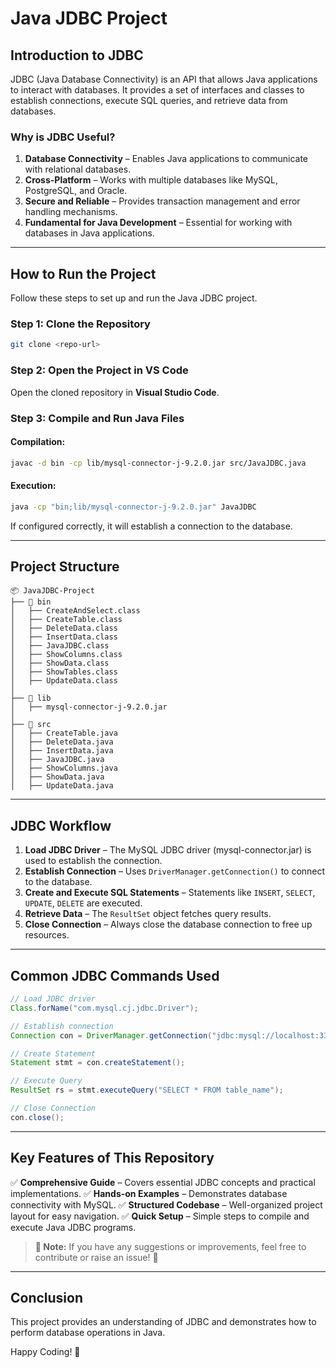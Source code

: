 # Java JDBC Project

## Introduction to JDBC
JDBC (Java Database Connectivity) is an API that allows Java applications to interact with databases. It provides a set of interfaces and classes to establish connections, execute SQL queries, and retrieve data from databases. 

### **Why is JDBC Useful?**
1. **Database Connectivity** – Enables Java applications to communicate with relational databases.
2. **Cross-Platform** – Works with multiple databases like MySQL, PostgreSQL, and Oracle.
3. **Secure and Reliable** – Provides transaction management and error handling mechanisms.
4. **Fundamental for Java Development** – Essential for working with databases in Java applications.

---

## How to Run the Project
Follow these steps to set up and run the Java JDBC project.

### **Step 1: Clone the Repository**
```bash
git clone <repo-url>
```

### **Step 2: Open the Project in VS Code**
Open the cloned repository in **Visual Studio Code**.

### **Step 3: Compile and Run Java Files**

#### **Compilation:**
```bash
javac -d bin -cp lib/mysql-connector-j-9.2.0.jar src/JavaJDBC.java
```

#### **Execution:**
```bash
java -cp "bin;lib/mysql-connector-j-9.2.0.jar" JavaJDBC
```

If configured correctly, it will establish a connection to the database.

---

## Project Structure
```
📦 JavaJDBC-Project
├── 📂 bin
│   ├── CreateAndSelect.class
│   ├── CreateTable.class
│   ├── DeleteData.class
│   ├── InsertData.class
│   ├── JavaJDBC.class
│   ├── ShowColumns.class
│   ├── ShowData.class
│   ├── ShowTables.class
│   ├── UpdateData.class
│
├── 📂 lib
│   ├── mysql-connector-j-9.2.0.jar
│
├── 📂 src
│   ├── CreateTable.java
│   ├── DeleteData.java
│   ├── InsertData.java
│   ├── JavaJDBC.java
│   ├── ShowColumns.java
│   ├── ShowData.java
│   ├── UpdateData.java
```

---

## **JDBC Workflow**
1. **Load JDBC Driver** – The MySQL JDBC driver (mysql-connector.jar) is used to establish the connection.
2. **Establish Connection** – Uses `DriverManager.getConnection()` to connect to the database.
3. **Create and Execute SQL Statements** – Statements like `INSERT`, `SELECT`, `UPDATE`, `DELETE` are executed.
4. **Retrieve Data** – The `ResultSet` object fetches query results.
5. **Close Connection** – Always close the database connection to free up resources.

---

## **Common JDBC Commands Used**
```java
// Load JDBC driver
Class.forName("com.mysql.cj.jdbc.Driver");

// Establish connection
Connection con = DriverManager.getConnection("jdbc:mysql://localhost:3306/dbname", "user", "password");

// Create Statement
Statement stmt = con.createStatement();

// Execute Query
ResultSet rs = stmt.executeQuery("SELECT * FROM table_name");

// Close Connection
con.close();
```

---

## **Key Features of This Repository**
✅ **Comprehensive Guide** – Covers essential JDBC concepts and practical implementations.
✅ **Hands-on Examples** – Demonstrates database connectivity with MySQL.
✅ **Structured Codebase** – Well-organized project layout for easy navigation.
✅ **Quick Setup** – Simple steps to compile and execute Java JDBC programs.

> **📌 Note:** If you have any suggestions or improvements, feel free to contribute or raise an issue! 🚀

---

## Conclusion
This project provides an understanding of JDBC and demonstrates how to perform database operations in Java. 

Happy Coding! 🚀

